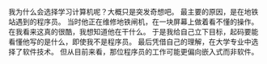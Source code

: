 我为什么会选择学习计算机呢？大概只是突发奇想吧。
最主要的原因，是在地铁站遇到的程序员。
当时他正在维修地铁闸机，在一块屏幕上做着看不懂的操作。
在我看来这真的很酷，我想知道他在干什么。
于是我给自己立下目标，起码要能看懂他写的是什么，即使我不是程序员。
最后凭借自己的理解，在大学专业中选择了软件技术。
但从目前来看，那位程序员的工作可能更偏向嵌入式而非软件。